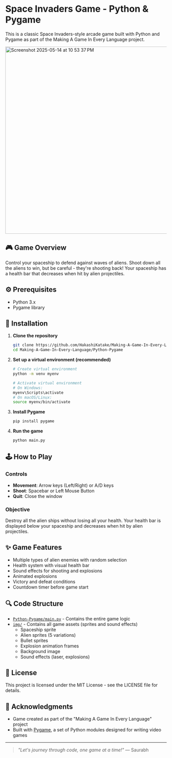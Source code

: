 # Space Invaders Game - Python & Pygame

This is a classic Space Invaders-style arcade game built with Python and Pygame as part of the Making A Game In Every Language project.


<img width="585" alt="Screenshot 2025-05-14 at 10 53 37 PM" src="https://github.com/user-attachments/assets/5634fa67-8278-4910-8f4a-37b66e34a1ca" />

## 🎮 Game Overview

Control your spaceship to defend against waves of aliens. Shoot down all the aliens to win, but be careful - they're shooting back! Your spaceship has a health bar that decreases when hit by alien projectiles.

## ⚙️ Prerequisites

- Python 3.x
- Pygame library

## 🔧 Installation

1. **Clone the repository**
   ```bash
   git clone https://github.com/HakashiKatake/Making-A-Game-In-Every-Language.git
   cd Making-A-Game-In-Every-Language/Python-Pygame
   ```

2. **Set up a virtual environment (recommended)**
   ```bash
   # Create virtual environment
   python -m venv myenv
   
   # Activate virtual environment
   # On Windows:
   myenv\Scripts\activate
   # On macOS/Linux:
   source myenv/bin/activate
   ```

3. **Install Pygame**
   ```bash
   pip install pygame
   ```

4. **Run the game**
   ```bash
   python main.py
   ```

## 🕹️ How to Play

### Controls
- **Movement**: Arrow keys (Left/Right) or A/D keys
- **Shoot**: Spacebar or Left Mouse Button
- **Quit**: Close the window

### Objective
Destroy all the alien ships without losing all your health. Your health bar is displayed below your spaceship and decreases when hit by alien projectiles.

## ✨ Game Features

- Multiple types of alien enemies with random selection
- Health system with visual health bar
- Sound effects for shooting and explosions
- Animated explosions
- Victory and defeat conditions
- Countdown timer before game start

## 🔍 Code Structure

- [`Python-Pygame/main.py`](Python-Pygame/main.py ) - Contains the entire game logic
- [`img/`](Python-Pygame/main.py ) - Contains all game assets (sprites and sound effects)
  - Spaceship sprite
  - Alien sprites (5 variations)
  - Bullet sprites
  - Explosion animation frames
  - Background image
  - Sound effects (laser, explosions)

## 📝 License

This project is licensed under the MIT License - see the LICENSE file for details.

## 🙏 Acknowledgments

- Game created as part of the "Making A Game In Every Language" project
- Built with [Pygame](https://www.pygame.org), a set of Python modules designed for writing video games

---

> *"Let's journey through code, one game at a time!"* — Saurabh
